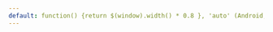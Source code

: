 ```yaml
---
default: function() {return $(window).width() * 0.8 }, 'auto' (Android, Windows_10_Mobile), function() { return $(window).width(); } (phones_on_Android, phones_on_Windows_10_Mobile)
---
```

